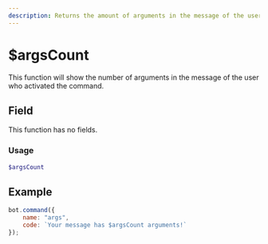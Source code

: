 ```yaml
---
description: Returns the amount of arguments in the message of the user.
---
```


# $argsCount

This function will show the number of arguments in the message of the user who activated the command.

## Field
This function has no fields.

### Usage
```php
$argsCount
```

## Example

```javascript
bot.command({
    name: "args",
    code: `Your message has $argsCount arguments!`
});
```

